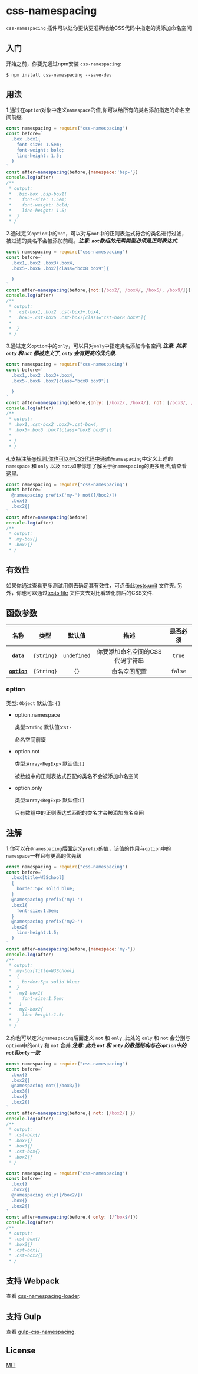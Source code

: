 # css-namespacing

`css-namespacing` 插件可以让你更快更准确地给CSS代码中指定的类添加命名空间

## 入门

开始之前，你要先通过npm安装 `css-namespacing`:

```console
$ npm install css-namespacing --save-dev
```

## 用法

1.通过在`option`对象中定义`namespace`的值,你可以给所有的类名添加指定的命名空间前缀.

```javascript
const namespacing = require("css-namespacing")
const before=`
  .box .box1{
    font-size: 1.5em;
    font-weight: bold;
    line-height: 1.5;
  }
`
const after=namespacing(before,{namespace:'bsp-'})
console.log(after)
/**
 * output:
 *  .bsp-box .bsp-box1{
 *    font-size: 1.5em;
 *    font-weight: bold;
 *    line-height: 1.5;
 *  }
 * /
```

2.通过定义`option`中的`not`，可以对与`not`中的正则表达式符合的类名进行过滤，被过滤的类名不会被添加前缀。***注意: `not`数组的元素类型必须是正则表达式.***

```javascript
const namespacing = require("css-namespacing")
const before=`
  .box1,.box2 .box3+.box4,
  .box5~.box6 .box7[class="box8 box9"]{

  }
`
const after=namespacing(before,{not:[/box2/, /box4/, /box5/, /box9/]})
console.log(after)
/**
 * output:
 *  .cst-box1,.box2 .cst-box3+.box4,
 *  .box5~.cst-box6 .cst-box7[class="cst-box8 box9"]{
 *
 *  }
 * /
```

3.通过定义`option`中的`only`，可以只对`only`中指定类名添加命名空间.***注意: 如果 `only` 和 `not` 都被定义了, `only` 会有更高的优先级.***

```javascript
const namespacing = require("css-namespacing")
const before=`
  .box1,.box2 .box3+.box4,
  .box5~.box6 .box7[class="box8 box9"]{

  }
`
const after=namespacing(before,{only: [/box2/, /box4/], not: [/box3/, /box4/] })
console.log(after)
/**
 * output:
 * .box1,.cst-box2 .box3+.cst-box4,
 * .box5~.box6 .box7[class="box8 box9"]{
 *
 * }
 * /
```

4.支持注解@规则.你也可以在CSS代码中通过`@namespacing`中定义上述的`namespace` 和 `only` 以及 `not`.如果你想了解关于`@namespacing`的更多用法,请查看 [这里](#注解).

```javascript
const namespacing = require("css-namespacing")
const before=`
  @namespacing prefix('my-') not([/box2/])
  .box{}
  .box2{}
`
const after=namespacing(before)
console.log(after)
/**
 * output:
 * .my-box{}
 * .box2{}
 * /
```

## 有效性
如果你通过查看更多测试用例去确定其有效性，可点击此[tests:unit](https://github.com/Hitotsubashi/css-namespacing/tree/master/tests/unit) 文件夹.
另外，你也可以通过[tests:file](https://github.com/Hitotsubashi/css-namespacing/tree/master/tests/file) 文件夹去对比看转化前后的CSS文件.

## 函数参数
|名称| 类型 |默认值|描述|是否必须|
|:---:|:-----: | :---: | :------: |:---:|
|**`data`**|`{String}`|`undefined`| 你要添加命名空间的CSS代码字符串  |`true`|
| **[`option`](#option)** | `{String}` |    `{}`   | 命名空间配置  |`false`|

### option
类型: `Object` 默认值: `{}`


- option.namespace

  类型:`String` 默认值:`cst-`

  命名空间前缀

- option.not

  类型:`Array<RegExp>` 默认值:`[]`

  被数组中的正则表达式匹配的类名不会被添加命名空间

- option.only

  类型:`Array<RegExp>` 默认值:`[]`

  只有数组中的正则表达式匹配的类名才会被添加命名空间

## 注解

1.你可以在`@namespacing`后面定义`prefix`的值，该值的作用与`option`中的`namespace`一样且有更高的优先级

```javascript
const namespacing = require("css-namespacing")
const before=`
  .box[title=W3School]
  {
    border:5px solid blue;
  }
  @namespacing prefix('my1-')
  .box1{
    font-size:1.5em;
  }
  @namespacing prefix('my2-')
  .box2{
    line-height:1.5;
  }
`
const after=namespacing(before,{namespace:'my-'})
console.log(after)
/**
 * output:
 * .my-box[title=W3School]
 *  {
 *    border:5px solid blue;
 *  }
 *  .my1-box1{
 *    font-size:1.5em;
 *   }
 *  .my2-box2{
 *    line-height:1.5;
 *  }
 * /
```

2.你也可以定义`@namespacing`后面定义 `not` 和 `only`  ,此处的 `only` 和 `not` 会分别与 `option`中的`only` 和 `not` 合并.***注意: 此处 `not` 和 `only` 的数据结构与在`option`中的`not`和`only`一致***



```javascript
const namespacing = require("css-namespacing")
const before=`
  .box{}
  .box2{}
  @namespacing not([/box3/])
  .box3{}
  .box{}
  .box2{}
`
const after=namespacing(before,{ not: [/box2/] })
console.log(after)
/**
 * output:
 * .cst-box{}
 * .box2{}
 * .box3{}
 * .cst-box{}
 * .box2{}
 * /
```

```javascript
const namespacing = require("css-namespacing")
const before=`
  .box{}
  .box2{}
  @namespacing only([/box2/])
  .box{}
  .box2{}
`
const after=namespacing(before,{ only: [/^box$/]})
console.log(after)
/**
 * output:
 * .cst-box{}
 * .box2{}
 * .cst-box{}
 * .cst-box2{}
 * /
```

## 支持 Webpack
查看 [css-namespacing-loader](https://github.com/Hitotsubashi/css-namespacing-loader).

## 支持 Gulp
查看 [gulp-css-namespacing](https://github.com/Hitotsubashi/gulp-css-namespacing).
## License

[MIT](./LICENSE)